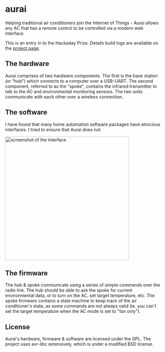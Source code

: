 # aurai

Helping traditional air conditioners join the Internet of Things -  Aurai allows any AC that has a remote control to be controlled via a modern web interface.

This is an entry in to the Hackaday Prize. Details build logs are available on the [project page](https://hackaday.io/project/2288).

## The hardware

Aurai comprises of two hardware components. The first is the base  station (or "hub") which connects to a computer over a USB-UART. The second component, referred to as the "spoke", contains the infrared transmitter to talk to the AC and environmental monitoring sensors. The two units communicate with each other over a wireless connection.

## The software

I have found that many home automation software packages have atrocious interfaces. I tried to ensure that Aurai does not.

<img src="http://i.imgur.com/0uaebi3.png" alt="screenshot of the interface" width="400">

## The firmware

The hub & spoke communicate using a series of simple commands over the radio link. The hub should be able to ask the spoke for current environmental data, or to turn on the AC, set target temperature, etc. The spoke firmware contains a state machine to keep track of the air conditioner's state, as some commands are not always valid (ie. you can't set the target temperature when the AC mode is set to "fan only").

## License

Aurai's hardware, firmware & software are licensed under the GPL. The project uses avr-libc extensively, which is under a modified BSD license.

